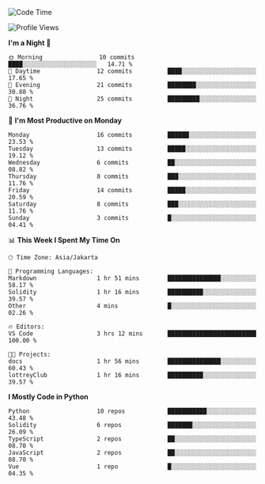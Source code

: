 <!--START_SECTION:waka-->
![Code Time](http://img.shields.io/badge/Code%20Time-1%2C390%20hrs%2013%20mins-blue)

![Profile Views](http://img.shields.io/badge/Profile%20Views-10-blue)

**I'm a Night 🦉** 

```text
🌞 Morning                10 commits          ████░░░░░░░░░░░░░░░░░░░░░   14.71 % 
🌆 Daytime                12 commits          ████░░░░░░░░░░░░░░░░░░░░░   17.65 % 
🌃 Evening                21 commits          ████████░░░░░░░░░░░░░░░░░   30.88 % 
🌙 Night                  25 commits          █████████░░░░░░░░░░░░░░░░   36.76 % 
```
📅 **I'm Most Productive on Monday** 

```text
Monday                   16 commits          ██████░░░░░░░░░░░░░░░░░░░   23.53 % 
Tuesday                  13 commits          █████░░░░░░░░░░░░░░░░░░░░   19.12 % 
Wednesday                6 commits           ██░░░░░░░░░░░░░░░░░░░░░░░   08.82 % 
Thursday                 8 commits           ███░░░░░░░░░░░░░░░░░░░░░░   11.76 % 
Friday                   14 commits          █████░░░░░░░░░░░░░░░░░░░░   20.59 % 
Saturday                 8 commits           ███░░░░░░░░░░░░░░░░░░░░░░   11.76 % 
Sunday                   3 commits           █░░░░░░░░░░░░░░░░░░░░░░░░   04.41 % 
```


📊 **This Week I Spent My Time On** 

```text
🕑︎ Time Zone: Asia/Jakarta

💬 Programming Languages: 
Markdown                 1 hr 51 mins        ███████████████░░░░░░░░░░   58.17 % 
Solidity                 1 hr 16 mins        ██████████░░░░░░░░░░░░░░░   39.57 % 
Other                    4 mins              █░░░░░░░░░░░░░░░░░░░░░░░░   02.26 % 

🔥 Editors: 
VS Code                  3 hrs 12 mins       █████████████████████████   100.00 % 

🐱‍💻 Projects: 
docs                     1 hr 56 mins        ███████████████░░░░░░░░░░   60.43 % 
lottreyClub              1 hr 16 mins        ██████████░░░░░░░░░░░░░░░   39.57 % 
```

**I Mostly Code in Python** 

```text
Python                   10 repos            ███████████░░░░░░░░░░░░░░   43.48 % 
Solidity                 6 repos             ███████░░░░░░░░░░░░░░░░░░   26.09 % 
TypeScript               2 repos             ██░░░░░░░░░░░░░░░░░░░░░░░   08.70 % 
JavaScript               2 repos             ██░░░░░░░░░░░░░░░░░░░░░░░   08.70 % 
Vue                      1 repo              █░░░░░░░░░░░░░░░░░░░░░░░░   04.35 % 
```




<!--END_SECTION:waka-->
